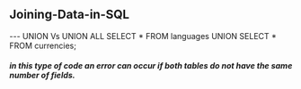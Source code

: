## Joining-Data-in-SQL
--- UNION Vs UNION ALL
SELECT * 
FROM languages
UNION
SELECT * 
FROM currencies;
##### in this type of code an error can occur if both tables do not have the same number of fields.

